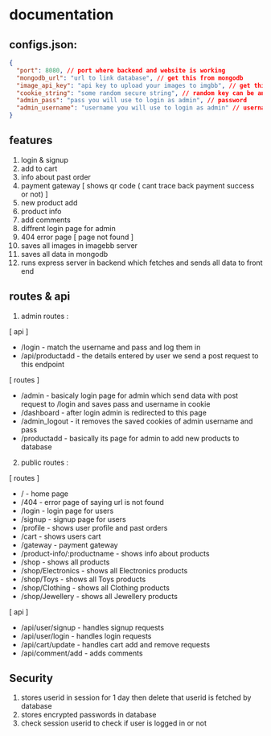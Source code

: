 # documentation

## configs.json:

```json
{
  "port": 8080, // port where backend and website is working
  "mongodb_url": "url to link database", // get this from mongodb
  "image_api_key": "api key to upload your images to imgbb", // get this from imgbb
  "cookie_string": "some random secure string", // random key can be anything
  "admin_pass": "pass you will use to login as admin", // password
  "admin_username": "username you will use to login as admin" // username
}
```

## features

1. login & signup
2. add to cart
3. info about past order
4. payment gateway [ shows qr code ( cant trace back payment success or not) ]
5. new product add
6. product info
7. add comments
8. diffrent login page for admin
9. 404 error page [ page not found ]
10. saves all images in imagebb server
11. saves all data in mongodb
12. runs express server in backend which fetches and sends all data to front end

## routes & api

1. admin routes :

[ api ]

- /login - match the username and pass and log them in
- /api/productadd - the details entered by user we send a post request to this endpoint

[ routes ]

- /admin - basicaly login page for admin which send data with post request to /login and saves pass and username in cookie
- /dashboard - after login admin is redirected to this page
- /admin_logout - it removes the saved cookies of admin username and pass
- /productadd - basically its page for admin to add new products to database

2. public routes :

[ routes ]

- / - home page
- /404 - error page of saying url is not found
- /login - login page for users
- /signup - signup page for users
- /profile - shows user profile and past orders
- /cart - shows users cart
- /gateway - payment gateway
- /product-info/:productname - shows info about products
- /shop - shows all products
- /shop/Electronics - shows all Electronics products
- /shop/Toys - shows all Toys products
- /shop/Clothing - shows all Clothing products
- /shop/Jewellery - shows all Jewellery products

[ api ]

- /api/user/signup - handles signup requests
- /api/user/login - handles login requests
- /api/cart/update - handles cart add and remove requests
- /api/comment/add - adds comments

## Security

1. stores userid in session for 1 day then delete that userid is fetched by database
2. stores encrypted passwords in database
3. check session userid to check if user is logged in or not
